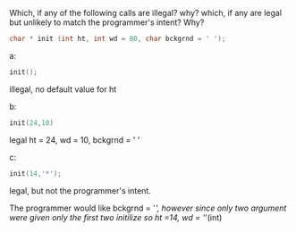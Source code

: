 Which, if any of the following calls are illegal? why? which, if any
are legal but unlikely to match the programmer's intent? Why?

````c++
char * init (int ht, int wd = 80, char bckgrnd = ' ');
````
a:
````c++
init();
````
illegal, no default value for ht

b:
````c++
init(24,10)
````
legal ht = 24, wd = 10, bckgrnd = ' '

c:
````c++
init(14,'*');
````

legal, but not the programmer's intent.

The programmer would like bckgrnd = '*', however since only two
argument were given only the first two initilize so ht =14, wd = '*'(int)
